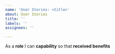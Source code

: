 ```yaml
---
name: 'User Stories: <title>'
about: User Stories
title: ''
labels: ''
assignees: ''

---
```


As a **role** I can **capability** so that **received benefits**
